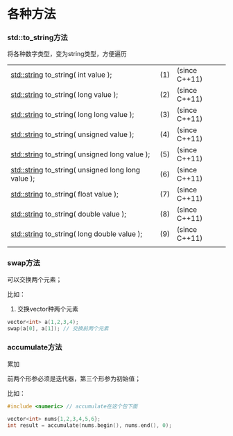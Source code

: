 # 各种方法



### std::to\_string方法

将各种数字类型，变为string类型，方便遍历

|                                                                                                               |     |               |
| ------------------------------------------------------------------------------------------------------------- | --- | ------------- |
| [std::string](https://en.cppreference.com/w/cpp/string/basic\_string) to\_string( int value );                | (1) | (since C++11) |
| [std::string](https://en.cppreference.com/w/cpp/string/basic\_string) to\_string( long value );               | (2) | (since C++11) |
| [std::string](https://en.cppreference.com/w/cpp/string/basic\_string) to\_string( long long value );          | (3) | (since C++11) |
| [std::string](https://en.cppreference.com/w/cpp/string/basic\_string) to\_string( unsigned value );           | (4) | (since C++11) |
| [std::string](https://en.cppreference.com/w/cpp/string/basic\_string) to\_string( unsigned long value );      | (5) | (since C++11) |
| [std::string](https://en.cppreference.com/w/cpp/string/basic\_string) to\_string( unsigned long long value ); | (6) | (since C++11) |
| [std::string](https://en.cppreference.com/w/cpp/string/basic\_string) to\_string( float value );              | (7) | (since C++11) |
| [std::string](https://en.cppreference.com/w/cpp/string/basic\_string) to\_string( double value );             | (8) | (since C++11) |
| [std::string](https://en.cppreference.com/w/cpp/string/basic\_string) to\_string( long double value );        | (9) | (since C++11) |
|                                                                                                               |     |               |



### swap方法

可以交换两个元素；

比如：

1. 交换vector种两个元素

```cpp
vector<int> a(1,2,3,4);
swap(a[0], a[1]); // 交换前两个元素
```



### accumulate方法

累加

前两个形参必须是迭代器，第三个形参为初始值；

比如：

```cpp
#include <numeric> // accumulate在这个包下面

vector<int> nums{1,2,3,4,5,6};
int result = accumulate(nums.begin(), nums.end(), 0);
```
































